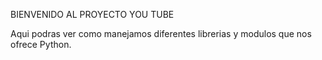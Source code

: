BIENVENIDO AL PROYECTO YOU TUBE

Aqui podras ver como manejamos diferentes librerias y modulos que nos ofrece Python.